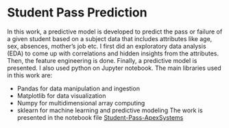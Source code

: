 # Student Pass Prediction
In this work, a predictive model is developed to predict the pass or failure of a given student based on a subject data that includes attributes like age, sex, absences, mother’s job etc.   I first did an exploratory data analysis (EDA) to come up with correlations and hidden insights from the attributes. Then, the feature engineering is done. Finally, a predictive model is presented. I also used python on Jupyter notebook. 
The main libraries used in this work are:
 - Pandas for data manipulation and ingestion
 - Matplotlib for data visualization
 - Numpy for multidimensional array computing
 - sklearn for machine learning and predictive modeling
The work is presented in the notebook file [Student-Pass-ApexSystems](https://github.com/Seifemichael/Student-Pass-Prediction/blob/master/Student-Pass-ApexSystems.ipynb)
